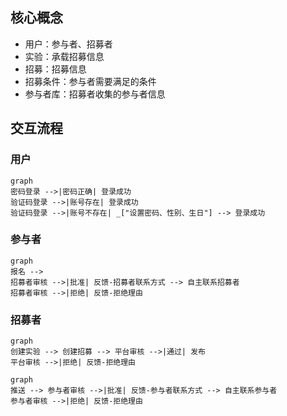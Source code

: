 ## 核心概念

- 用户：参与者、招募者
- 实验：承载招募信息
- 招募：招募信息
- 招募条件：参与者需要满足的条件
- 参与者库：招募者收集的参与者信息

## 交互流程

### 用户

```mermaid
graph
密码登录 -->|密码正确| 登录成功
验证码登录 -->|账号存在| 登录成功
验证码登录 -->|账号不存在| _["设置密码、性别、生日"] --> 登录成功
```

### 参与者

```mermaid
graph
报名 -->
招募者审核 -->|批准| 反馈-招募者联系方式 --> 自主联系招募者
招募者审核 -->|拒绝| 反馈-拒绝理由
```

### 招募者

```mermaid
graph
创建实验 --> 创建招募 --> 平台审核 -->|通过| 发布
平台审核 -->|拒绝| 反馈-拒绝理由
```

```mermaid
graph
推送 --> 参与者审核 -->|批准| 反馈-参与者联系方式 --> 自主联系参与者
参与者审核 -->|拒绝| 反馈-拒绝理由
```
